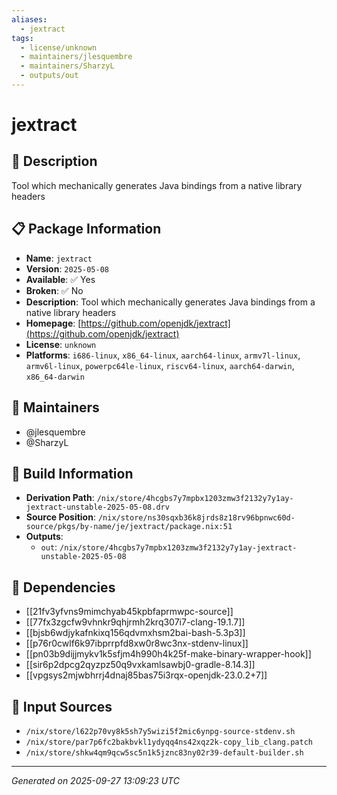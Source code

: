 ```yaml
---
aliases:
  - jextract
tags:
  - license/unknown
  - maintainers/jlesquembre
  - maintainers/SharzyL
  - outputs/out
---
```


# jextract

## 📝 Description

Tool which mechanically generates Java bindings from a native library headers

## 📋 Package Information

- **Name**: `jextract`
- **Version**: `2025-05-08`
- **Available**: ✅ Yes
- **Broken**: ✅ No
- **Description**: Tool which mechanically generates Java bindings from a native library headers
- **Homepage**: [https://github.com/openjdk/jextract](https://github.com/openjdk/jextract)
- **License**: `unknown`
- **Platforms**: `i686-linux`, `x86_64-linux`, `aarch64-linux`, `armv7l-linux`, `armv6l-linux`, `powerpc64le-linux`, `riscv64-linux`, `aarch64-darwin`, `x86_64-darwin`
## 👥 Maintainers

- @jlesquembre
- @SharzyL


## 🔧 Build Information

- **Derivation Path**: `/nix/store/4hcgbs7y7mpbx1203zmw3f2132y7y1ay-jextract-unstable-2025-05-08.drv`
- **Source Position**: `/nix/store/ns30sqxb36k8jrds8z18rv96bpnwc60d-source/pkgs/by-name/je/jextract/package.nix:51`
- **Outputs**:
  - `out`:  `/nix/store/4hcgbs7y7mpbx1203zmw3f2132y7y1ay-jextract-unstable-2025-05-08`

## 🔗 Dependencies

- [[21fv3yfvns9mimchyab45kpbfaprmwpc-source]]
- [[77fx3zgcfw9vhnkr9qhjrmh2krq307i7-clang-19.1.7]]
- [[bjsb6wdjykafnkixq156qdvmxhsm2bai-bash-5.3p3]]
- [[p76r0cwlf6k97ibprrpfd8xw0r8wc3nx-stdenv-linux]]
- [[pn03b9dijjmykv1k5sfjm4h990h4k25f-make-binary-wrapper-hook]]
- [[sir6p2dpcg2qyzpz50q9vxkamlsawbj0-gradle-8.14.3]]
- [[vpgsys2mjwbhrrj4dnaj85bas75i3rqx-openjdk-23.0.2+7]]

## 📁 Input Sources

- `/nix/store/l622p70vy8k5sh7y5wizi5f2mic6ynpg-source-stdenv.sh`
- `/nix/store/par7p6fc2bakbvkl1ydyqq4ns42xqz2k-copy_lib_clang.patch`
- `/nix/store/shkw4qm9qcw5sc5n1k5jznc83ny02r39-default-builder.sh`

---
*Generated on 2025-09-27 13:09:23 UTC*
